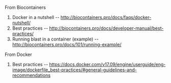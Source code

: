 From Biocontainers

1. Docker in a nutshell -- http://biocontainers.pro/docs/faqs/docker-nutshell/
2. Best practices -- http://biocontainers.pro/docs/developer-manual/best-practices/
3. Running blast in a container (example) -- http://biocontainers.pro/docs/101/running-example/

From Docker

 1. Best practices -- https://docs.docker.com/v17.09/engine/userguide/eng-image/dockerfile_best-practices/#general-guidelines-and-recommendations
